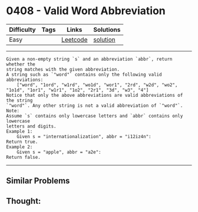 # 0408 - Valid Word Abbreviation

Difficulty  | Tags | Links | Solutions
----------- | ---- | ----- | -----
Easy |  | [Leetcode](https://leetcode.com/problems/valid-word-abbreviation) | [solution](https://leetcode.com/problems/valid-word-abbreviation/solution/)


-----------

```
Given a non-empty string `s` and an abbreviation `abbr`, return whether the
string matches with the given abbreviation.
A string such as `"word"` contains only the following valid abbreviations:
    ["word", "1ord", "w1rd", "wo1d", "wor1", "2rd", "w2d", "wo2", "1o1d", "1or1", "w1r1", "1o2", "2r1", "3d", "w3", "4"]
Notice that only the above abbreviations are valid abbreviations of the string
`"word"`. Any other string is not a valid abbreviation of `"word"`.
Note:
Assume `s` contains only lowercase letters and `abbr` contains only lowercase
letters and digits.
Example 1:
    Given s = "internationalization", abbr = "i12iz4n":
Return true.
Example 2:
    Given s = "apple", abbr = "a2e":
Return false.
```

-----------


## Similar Problems




## Thought:
